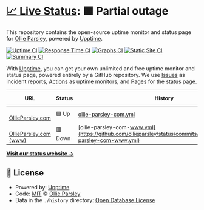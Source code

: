 # [📈 Live Status](https://ollieparsley.github.io/status): <!--live status--> **🟧 Partial outage**

This repository contains the open-source uptime monitor and status page for [Ollie Parsley](http://ollieparsley.com), powered by [Upptime](https://github.com/upptime/upptime).

[![Uptime CI](https://github.com/koj-co/upptime/workflows/Uptime%20CI/badge.svg)](https://github.com/koj-co/upptime/actions?query=workflow%3A%22Uptime+CI%22)
[![Response Time CI](https://github.com/koj-co/upptime/workflows/Response%20Time%20CI/badge.svg)](https://github.com/koj-co/upptime/actions?query=workflow%3A%22Response+Time+CI%22)
[![Graphs CI](https://github.com/koj-co/upptime/workflows/Graphs%20CI/badge.svg)](https://github.com/koj-co/upptime/actions?query=workflow%3A%22Graphs+CI%22)
[![Static Site CI](https://github.com/koj-co/upptime/workflows/Static%20Site%20CI/badge.svg)](https://github.com/koj-co/upptime/actions?query=workflow%3A%22Static+Site+CI%22)
[![Summary CI](https://github.com/koj-co/upptime/workflows/Summary%20CI/badge.svg)](https://github.com/koj-co/upptime/actions?query=workflow%3A%22Summary+CI%22)

With [Upptime](https://upptime.js.org), you can get your own unlimited and free uptime monitor and status page, powered entirely by a GitHub repository. We use [Issues](https://github.com/ollieparsley/status/issues) as incident reports, [Actions](https://github.com/ollieparsley/status/actions) as uptime monitors, and [Pages](https://ollieparsley.github.io/status) for the status page.

<!--start: status pages-->
<!-- This summary is generated by Upptime (https://github.com/upptime/upptime) -->
<!-- Do not edit this manually, your changes will be overwritten -->
<!-- prettier-ignore -->
| URL | Status | History | Response Time | Uptime |
| --- | ------ | ------- | ------------- | ------ |
| <img alt="" src="https://favicons.githubusercontent.com/ollieparsley.com" height="13"> [OllieParsley.com](https://ollieparsley.com) | 🟩 Up | [ollie-parsley-com.yml](https://github.com/ollieparsley/status/commits/master/history/ollie-parsley-com.yml) | <details><summary><img alt="Response time graph" src="./graphs/ollie-parsley-com/response-time-week.png" height="20"> 197ms</summary><br><a href="https://status.ollieparsley.com/history/ollie-parsley-com"><img alt="Response time 185" src="https://img.shields.io/endpoint?url=https%3A%2F%2Fraw.githubusercontent.com%2Follieparsley%2Fstatus%2Fmaster%2Fapi%2Follie-parsley-com%2Fresponse-time.json"></a><br><a href="https://status.ollieparsley.com/history/ollie-parsley-com"><img alt="24-hour response time 205" src="https://img.shields.io/endpoint?url=https%3A%2F%2Fraw.githubusercontent.com%2Follieparsley%2Fstatus%2Fmaster%2Fapi%2Follie-parsley-com%2Fresponse-time-day.json"></a><br><a href="https://status.ollieparsley.com/history/ollie-parsley-com"><img alt="7-day response time 197" src="https://img.shields.io/endpoint?url=https%3A%2F%2Fraw.githubusercontent.com%2Follieparsley%2Fstatus%2Fmaster%2Fapi%2Follie-parsley-com%2Fresponse-time-week.json"></a><br><a href="https://status.ollieparsley.com/history/ollie-parsley-com"><img alt="30-day response time 185" src="https://img.shields.io/endpoint?url=https%3A%2F%2Fraw.githubusercontent.com%2Follieparsley%2Fstatus%2Fmaster%2Fapi%2Follie-parsley-com%2Fresponse-time-month.json"></a><br><a href="https://status.ollieparsley.com/history/ollie-parsley-com"><img alt="1-year response time 185" src="https://img.shields.io/endpoint?url=https%3A%2F%2Fraw.githubusercontent.com%2Follieparsley%2Fstatus%2Fmaster%2Fapi%2Follie-parsley-com%2Fresponse-time-year.json"></a></details> | <details><summary><a href="https://status.ollieparsley.com/history/ollie-parsley-com">100.00%</a></summary><a href="https://status.ollieparsley.com/history/ollie-parsley-com"><img alt="All-time uptime 99.92%" src="https://img.shields.io/endpoint?url=https%3A%2F%2Fraw.githubusercontent.com%2Follieparsley%2Fstatus%2Fmaster%2Fapi%2Follie-parsley-com%2Fuptime.json"></a><br><a href="https://status.ollieparsley.com/history/ollie-parsley-com"><img alt="24-hour uptime 100.00%" src="https://img.shields.io/endpoint?url=https%3A%2F%2Fraw.githubusercontent.com%2Follieparsley%2Fstatus%2Fmaster%2Fapi%2Follie-parsley-com%2Fuptime-day.json"></a><br><a href="https://status.ollieparsley.com/history/ollie-parsley-com"><img alt="7-day uptime 100.00%" src="https://img.shields.io/endpoint?url=https%3A%2F%2Fraw.githubusercontent.com%2Follieparsley%2Fstatus%2Fmaster%2Fapi%2Follie-parsley-com%2Fuptime-week.json"></a><br><a href="https://status.ollieparsley.com/history/ollie-parsley-com"><img alt="30-day uptime 99.92%" src="https://img.shields.io/endpoint?url=https%3A%2F%2Fraw.githubusercontent.com%2Follieparsley%2Fstatus%2Fmaster%2Fapi%2Follie-parsley-com%2Fuptime-month.json"></a><br><a href="https://status.ollieparsley.com/history/ollie-parsley-com"><img alt="1-year uptime 99.92%" src="https://img.shields.io/endpoint?url=https%3A%2F%2Fraw.githubusercontent.com%2Follieparsley%2Fstatus%2Fmaster%2Fapi%2Follie-parsley-com%2Fuptime-year.json"></a></details>
| <img alt="" src="https://favicons.githubusercontent.com/www.ollieparsley.com" height="13"> [OllieParsley.com (www)](https://www.ollieparsley.com) | 🟥 Down | [ollie-parsley-com-www.yml](https://github.com/ollieparsley/status/commits/master/history/ollie-parsley-com-www.yml) | <details><summary><img alt="Response time graph" src="./graphs/ollie-parsley-com-www/response-time-week.png" height="20"> 0ms</summary><br><a href="https://status.ollieparsley.com/history/ollie-parsley-com-www"><img alt="Response time 0" src="https://img.shields.io/endpoint?url=https%3A%2F%2Fraw.githubusercontent.com%2Follieparsley%2Fstatus%2Fmaster%2Fapi%2Follie-parsley-com-www%2Fresponse-time.json"></a><br><a href="https://status.ollieparsley.com/history/ollie-parsley-com-www"><img alt="24-hour response time 0" src="https://img.shields.io/endpoint?url=https%3A%2F%2Fraw.githubusercontent.com%2Follieparsley%2Fstatus%2Fmaster%2Fapi%2Follie-parsley-com-www%2Fresponse-time-day.json"></a><br><a href="https://status.ollieparsley.com/history/ollie-parsley-com-www"><img alt="7-day response time 0" src="https://img.shields.io/endpoint?url=https%3A%2F%2Fraw.githubusercontent.com%2Follieparsley%2Fstatus%2Fmaster%2Fapi%2Follie-parsley-com-www%2Fresponse-time-week.json"></a><br><a href="https://status.ollieparsley.com/history/ollie-parsley-com-www"><img alt="30-day response time 0" src="https://img.shields.io/endpoint?url=https%3A%2F%2Fraw.githubusercontent.com%2Follieparsley%2Fstatus%2Fmaster%2Fapi%2Follie-parsley-com-www%2Fresponse-time-month.json"></a><br><a href="https://status.ollieparsley.com/history/ollie-parsley-com-www"><img alt="1-year response time 0" src="https://img.shields.io/endpoint?url=https%3A%2F%2Fraw.githubusercontent.com%2Follieparsley%2Fstatus%2Fmaster%2Fapi%2Follie-parsley-com-www%2Fresponse-time-year.json"></a></details> | <details><summary><a href="https://status.ollieparsley.com/history/ollie-parsley-com-www">0.00%</a></summary><a href="https://status.ollieparsley.com/history/ollie-parsley-com-www"><img alt="All-time uptime 0.00%" src="https://img.shields.io/endpoint?url=https%3A%2F%2Fraw.githubusercontent.com%2Follieparsley%2Fstatus%2Fmaster%2Fapi%2Follie-parsley-com-www%2Fuptime.json"></a><br><a href="https://status.ollieparsley.com/history/ollie-parsley-com-www"><img alt="24-hour uptime 0.00%" src="https://img.shields.io/endpoint?url=https%3A%2F%2Fraw.githubusercontent.com%2Follieparsley%2Fstatus%2Fmaster%2Fapi%2Follie-parsley-com-www%2Fuptime-day.json"></a><br><a href="https://status.ollieparsley.com/history/ollie-parsley-com-www"><img alt="7-day uptime 0.00%" src="https://img.shields.io/endpoint?url=https%3A%2F%2Fraw.githubusercontent.com%2Follieparsley%2Fstatus%2Fmaster%2Fapi%2Follie-parsley-com-www%2Fuptime-week.json"></a><br><a href="https://status.ollieparsley.com/history/ollie-parsley-com-www"><img alt="30-day uptime 0.00%" src="https://img.shields.io/endpoint?url=https%3A%2F%2Fraw.githubusercontent.com%2Follieparsley%2Fstatus%2Fmaster%2Fapi%2Follie-parsley-com-www%2Fuptime-month.json"></a><br><a href="https://status.ollieparsley.com/history/ollie-parsley-com-www"><img alt="1-year uptime 0.00%" src="https://img.shields.io/endpoint?url=https%3A%2F%2Fraw.githubusercontent.com%2Follieparsley%2Fstatus%2Fmaster%2Fapi%2Follie-parsley-com-www%2Fuptime-year.json"></a></details>

<!--end: status pages-->

[**Visit our status website →**](https://ollieparsley.github.io/status)

## 📄 License

- Powered by: [Upptime](https://github.com/upptime/upptime)
- Code: [MIT](./LICENSE) © [Ollie Parsley](http://ollieparsley.com)
- Data in the `./history` directory: [Open Database License](https://opendatacommons.org/licenses/odbl/1-0/)
